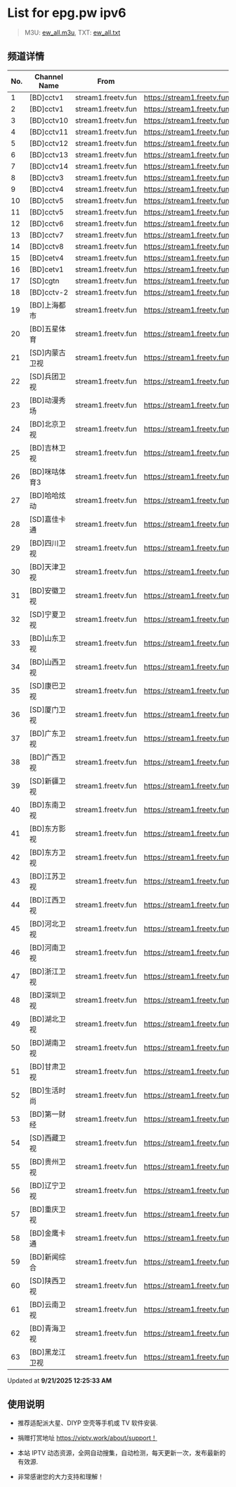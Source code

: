 # List for **epg.pw ipv6**

> M3U: [ew_all.m3u](./ew_all.m3u ), TXT: [ew_all.txt](./txt/ew_all.txt )

## 频道详情

| No. | Channel Name | From | Source |
| --- | ------------ | ---- | ------ |
| 1 | [BD]cctv1 | stream1.freetv.fun | <https://stream1.freetv.fun/9c278a43d5bf7e515412f079507a71cfb8a263ff4938b30757880c9c7cd972b7.m3u8> |
| 2 | [BD]cctv1 | stream1.freetv.fun | <https://stream1.freetv.fun/95cc7a9a16c9974d8c981d42c9a213879904ab744e95150717697089791ab4f0.m3u8> |
| 3 | [BD]cctv10 | stream1.freetv.fun | <https://stream1.freetv.fun/702a248005dd0225d8ed1dfb970e3a9bf4c3c41c0369865e4844b6130b4ff0d0.m3u8> |
| 4 | [BD]cctv11 | stream1.freetv.fun | <https://stream1.freetv.fun/9d9cd00406db4856facda547bf61464ecf5f32864341386792e0639ebb379125.m3u8> |
| 5 | [BD]cctv12 | stream1.freetv.fun | <https://stream1.freetv.fun/aedb71e61961cd2a5a5b9a8a83b8ae489c9408e6b420593aecb92cc36de628fe.m3u8> |
| 6 | [BD]cctv13 | stream1.freetv.fun | <https://stream1.freetv.fun/6c43994efaf873ec88937d3ff55a75d044c558c07de5f93f7e4619c2b41bf49c.m3u8> |
| 7 | [BD]cctv14 | stream1.freetv.fun | <https://stream1.freetv.fun/2e63e70a7eff85f483c37fb40a1579d6f44acad6ace43b96caac0f265031b0a5.m3u8> |
| 8 | [BD]cctv3 | stream1.freetv.fun | <https://stream1.freetv.fun/b67ae4b56b7ac6df47e9c81f23cd65455c6c0a5e71de8b1b36345ecc5b3ccedc.m3u8> |
| 9 | [BD]cctv4 | stream1.freetv.fun | <https://stream1.freetv.fun/2d775dbe18822cdac5a52a92edf587ac88cdebdcb14b310e254c376cce5f44d2.m3u8> |
| 10 | [BD]cctv5 | stream1.freetv.fun | <https://stream1.freetv.fun/61df3be1490c927a746d671e52c9f9cb197fba5a08184c147a68eb80f84c4824.m3u8> |
| 11 | [BD]cctv5 | stream1.freetv.fun | <https://stream1.freetv.fun/a9deec727f562e98c70ca408a0f89b109ee6a1010ac62a94f3661d960de60912.m3u8> |
| 12 | [BD]cctv6 | stream1.freetv.fun | <https://stream1.freetv.fun/fbe6c405877cbbd0d330d7858fc46218de4d7a13dc574d2fae67a63becc91f91.m3u8> |
| 13 | [BD]cctv7 | stream1.freetv.fun | <https://stream1.freetv.fun/54f3a8323398dd0fa79338efbe5854af474cc22866d3f873ad17a9906e9617d2.m3u8> |
| 14 | [BD]cctv8 | stream1.freetv.fun | <https://stream1.freetv.fun/284609d8ba5cd00caa2a9cef1a983d71487147fba8aa2258db3a4e7d871d4fa1.m3u8> |
| 15 | [BD]cetv4 | stream1.freetv.fun | <https://stream1.freetv.fun/168b387c09e22fb0cdda5c1dcf49b1ab10c2714787ceb25c78eca80cc3522422.m3u8> |
| 16 | [BD]cetv1 | stream1.freetv.fun | <https://stream1.freetv.fun/b983a8a5adb5323c774107f8051b54d1581c72d82802631bcc3896bd61e12e3d.m3u8> |
| 17 | [SD]cgtn | stream1.freetv.fun | <https://stream1.freetv.fun/c1606e5f7aae30754e5ef371d72c55baa1a02db2db99392cf916104dcf35fc1d.m3u8> |
| 18 | [BD]cctv-2 | stream1.freetv.fun | <https://stream1.freetv.fun/cd5157545b82f5dd9d883d92e2a9604dc937707818140cc89c4358c48e5374d0.m3u8> |
| 19 | [BD]上海都市 | stream1.freetv.fun | <https://stream1.freetv.fun/c51379ba4852f1be15b1a0bc4332b09049cb4df778fff224c8966217566ac38a.m3u8> |
| 20 | [BD]五星体育 | stream1.freetv.fun | <https://stream1.freetv.fun/d99d90dcb204a091467cada6295ceb8dfb0cf5c3890378e1d0f57ec8ef9922f0.m3u8> |
| 21 | [SD]内蒙古卫视 | stream1.freetv.fun | <https://stream1.freetv.fun/263e5a5eb28d709848af0b6e283422b92c4de866d01f1ccaebd57b2358f24c18.m3u8> |
| 22 | [SD]兵团卫视 | stream1.freetv.fun | <https://stream1.freetv.fun/c5a44dd8123afd8b442aa6ae91890930a4e27022195bb9341e351dc9e4714657.m3u8> |
| 23 | [BD]动漫秀场 | stream1.freetv.fun | <https://stream1.freetv.fun/92770c17901d40448d85aff2a2a1a7d5df7bc2d11a45e6c1aeb260b8172f99fe.m3u8> |
| 24 | [BD]北京卫视 | stream1.freetv.fun | <https://stream1.freetv.fun/c5769ca8df272ca99803feebc655cd01b1e4e663d4a4550d86ee338e1058ccfb.m3u8> |
| 25 | [BD]吉林卫视 | stream1.freetv.fun | <https://stream1.freetv.fun/9b2b6109a8b20597e52c1c16cf0361b64377499304d3829763883dfe7748e8a7.m3u8> |
| 26 | [BD]咪咕体育3 | stream1.freetv.fun | <https://stream1.freetv.fun/e190bd36908a198b828009b1db68130da9dfb9888ea029841482834c5cc11796.m3u8> |
| 27 | [BD]哈哈炫动 | stream1.freetv.fun | <https://stream1.freetv.fun/eb5f5043576df8dd2010842c01a50be553e41c876df908dd14018ed306f35411.m3u8> |
| 28 | [SD]嘉佳卡通 | stream1.freetv.fun | <https://stream1.freetv.fun/c35e7322dda3b1dad2e328269a875ee5a916dc42ea2abf9dedac1d7743c18f42.m3u8> |
| 29 | [BD]四川卫视 | stream1.freetv.fun | <https://stream1.freetv.fun/429dcb4a04e1d9712132f797b2c840cff8bcf043358d1d74bf3b9b92a30e28ec.m3u8> |
| 30 | [BD]天津卫视 | stream1.freetv.fun | <https://stream1.freetv.fun/4bafa8b28ae13b03c0a8748b7290f2e013080913a8ce1db58a50237919388fb0.m3u8> |
| 31 | [BD]安徽卫视 | stream1.freetv.fun | <https://stream1.freetv.fun/e25c944df2aaf987bf889108895b9e4364a3b6efdadc21b0a28e941bc2b1401d.m3u8> |
| 32 | [SD]宁夏卫视 | stream1.freetv.fun | <https://stream1.freetv.fun/9be1a78f9835a94af3bb51243adbd6a6ce85955078f29644e0a6cd75fac5fdbd.m3u8> |
| 33 | [BD]山东卫视 | stream1.freetv.fun | <https://stream1.freetv.fun/b6be85c55dbe18a5d423a00ea9d2872c3729277fb9571d01bf838fa19de5040b.m3u8> |
| 34 | [BD]山西卫视 | stream1.freetv.fun | <https://stream1.freetv.fun/2f538e8c3c3dc60b99799fb3331f5f05b5a9c3c574544b4178a57a7de78f6884.m3u8> |
| 35 | [SD]康巴卫视 | stream1.freetv.fun | <https://stream1.freetv.fun/8cec84e57f842c853ad09301dad2be2267adb5ea6f08ac9d7df1a95c88ac2a5b.m3u8> |
| 36 | [SD]厦门卫视 | stream1.freetv.fun | <https://stream1.freetv.fun/7907de08b866a16994d4f3c7c6379db89306623f33090d7059581f08e3dbd98a.m3u8> |
| 37 | [BD]广东卫视 | stream1.freetv.fun | <https://stream1.freetv.fun/a422735814eb7df091d0cdb1f9c97152ffc83b7575271872ebbdd2e455926999.m3u8> |
| 38 | [BD]广西卫视 | stream1.freetv.fun | <https://stream1.freetv.fun/769f22146852e78af58e6a25a46ca80a48e35ccb700ac75e8ab42a72473ba60c.m3u8> |
| 39 | [SD]新疆卫视 | stream1.freetv.fun | <https://stream1.freetv.fun/ff50600dd45b1b1656f2f7535c04f361a6e8c33606e19dbc9b0316bd173f9408.m3u8> |
| 40 | [BD]东南卫视 | stream1.freetv.fun | <https://stream1.freetv.fun/70abcb0b881539f6eca28137e803ff5f7ec964873f03cbb563f5dd595940ab2c.m3u8> |
| 41 | [BD]东方影视 | stream1.freetv.fun | <https://stream1.freetv.fun/9493fa74ebe3fd1dabccb3098f4d4a4b4ff560c2358a3a2601ad75d664144498.m3u8> |
| 42 | [BD]东方卫视 | stream1.freetv.fun | <https://stream1.freetv.fun/b8d2edd4f1360307aafab08e4dbe37bb7561768c73478ed9b0a01b3a089da9ee.m3u8> |
| 43 | [BD]江苏卫视 | stream1.freetv.fun | <https://stream1.freetv.fun/f2835565150a8ef703de061cfb057202dc9db5475adefcceae2c98b1058ad05b.m3u8> |
| 44 | [BD]江西卫视 | stream1.freetv.fun | <https://stream1.freetv.fun/bc4d49bde015fc24aafb924423536d9ec2f09ad3d55313e4a482ba85ae48b175.m3u8> |
| 45 | [BD]河北卫视 | stream1.freetv.fun | <https://stream1.freetv.fun/53800b472ac1869f0e75f5c2b17fdee144590e10b746f523425fd6ee5cc9b490.m3u8> |
| 46 | [BD]河南卫视 | stream1.freetv.fun | <https://stream1.freetv.fun/f64729f80423b183cd5c5e3d93c57732416de2210609891cb7a2438c04742745.m3u8> |
| 47 | [BD]浙江卫视 | stream1.freetv.fun | <https://stream1.freetv.fun/18109b1804a4d4c8acd2a83f3256b7495a047d7f5cf918ef92febd030933bfc2.m3u8> |
| 48 | [BD]深圳卫视 | stream1.freetv.fun | <https://stream1.freetv.fun/83e8b450c90348dc8c1a595f04cc7ac388754606cfc999c628a71eb3574789a5.m3u8> |
| 49 | [BD]湖北卫视 | stream1.freetv.fun | <https://stream1.freetv.fun/d624845bae92dcd8ae15384141ea8ed6ceb2c96b8a3fe32564f7f295feff46f4.m3u8> |
| 50 | [BD]湖南卫视 | stream1.freetv.fun | <https://stream1.freetv.fun/98760919199aeb391854e9698f0ec090972c1f03879d4fd98943994d7812205d.m3u8> |
| 51 | [BD]甘肃卫视 | stream1.freetv.fun | <https://stream1.freetv.fun/a8a46c9589408b8449d0fb3c7af39ab070cc89d284b905ba57c13ef68b712e88.m3u8> |
| 52 | [BD]生活时尚 | stream1.freetv.fun | <https://stream1.freetv.fun/9d62fc46bb74c3eb66fdba1935da47edd87f2751f434f9d082bf0b036503db29.m3u8> |
| 53 | [BD]第一财经 | stream1.freetv.fun | <https://stream1.freetv.fun/533f951c259e0a0db9189aab022c535bca241b30dbf0d18aca82012de4e8c080.m3u8> |
| 54 | [SD]西藏卫视 | stream1.freetv.fun | <https://stream1.freetv.fun/b718607feb115c74177b3dddec244d926258c77380863ab51f0427f4e0127602.m3u8> |
| 55 | [BD]贵州卫视 | stream1.freetv.fun | <https://stream1.freetv.fun/8e8407a82f2d395cd962851edf2b48ecffcec47128680e818616c5e864b06d77.m3u8> |
| 56 | [BD]辽宁卫视 | stream1.freetv.fun | <https://stream1.freetv.fun/d3dcc003de14b3d200664af97ab0de4aaf1289e47bd717dc40876544cfc9424a.m3u8> |
| 57 | [BD]重庆卫视 | stream1.freetv.fun | <https://stream1.freetv.fun/6b02ca587457cae05973fc43e56528776dd7f992da37d4f74f3c3829b8d4821d.m3u8> |
| 58 | [BD]金鹰卡通 | stream1.freetv.fun | <https://stream1.freetv.fun/5e3bed107644ced1e2d243d9b30a7162afd97def301f0eaccf91fd58dcd2ebf6.m3u8> |
| 59 | [BD]新闻综合 | stream1.freetv.fun | <https://stream1.freetv.fun/4e43bb41dc7a942200c9397cdd5b7cec8773d69122e96d1872b851e9f6af9737.m3u8> |
| 60 | [SD]陕西卫视 | stream1.freetv.fun | <https://stream1.freetv.fun/cb516ac465877e0fecc26654d22360f652319eb709bdc2d85bc423e124c03255.m3u8> |
| 61 | [BD]云南卫视 | stream1.freetv.fun | <https://stream1.freetv.fun/a2a0fa655e9a5b0c1c16271c093cadcaa175b9cf5046102a4dc37ab05a297a5d.m3u8> |
| 62 | [BD]青海卫视 | stream1.freetv.fun | <https://stream1.freetv.fun/21a7df97359df58f2c9678a4a35acce1c3741b5efe2e5e2ad14406515c001c14.m3u8> |
| 63 | [BD]黑龙江卫视 | stream1.freetv.fun | <https://stream1.freetv.fun/fc4e235b3f4ae3806361dd059051de6d9156d404b0ec4961b95584dd462fcdbb.m3u8> |

Updated at **9/21/2025 12:25:33 AM**

## 使用说明

- 推荐适配派大星、DIYP 空壳等手机或 TV 软件安装.

- 捐赠打赏地址 <https://viptv.work/about/support！>

- 本站 IPTV 动态资源，全网自动搜集，自动检测，每天更新一次，发布最新的有效源.

- 非常感谢您的大力支持和理解！
